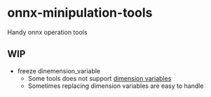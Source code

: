# onnx-minipulation-tools
Handy onnx operation tools

## WIP

- freeze dinemension_variable
  - Some tools does not support [dimension variables](https://github.com/onnx/onnx/blob/main/docs/IR.md#static-tensor-shapes)
  - Sometimes replacing dimension variables are easy to handle
